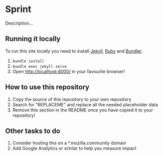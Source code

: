 # <REPLACEME> Sprint

<REPLACEME> Description...

## Running it locally

To run this site locally you need to install [Jekyll](https://jekyllrb.com/), [Ruby](https://www.ruby-lang.org/en/) and [Bundler](http://bundler.io/).

1. `bundle install`
2. `bundle exec jekyll serve`
3. Open [http://localhost:4000/](http://localhost:4000/) in your favourite browser!

## How to use this repository

1. Copy the source of this repository to your own repository
2. Search for "REPLACEME" and replace all the needed placeholder data
3. Remove this section in the README once you have copied it to your repository!

## Other tasks to do

1. Consider hosting this on a *.mozilla.community domain
2. Add Google Analytics or similar to help you measure impact